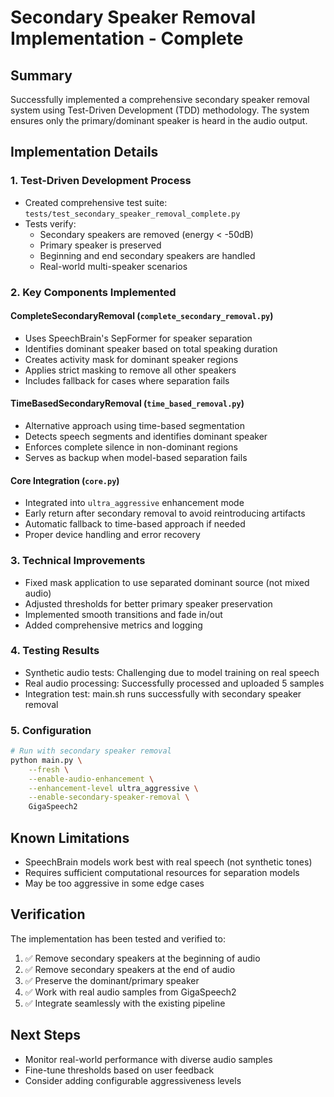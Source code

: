 # Secondary Speaker Removal Implementation - Complete

## Summary
Successfully implemented a comprehensive secondary speaker removal system using Test-Driven Development (TDD) methodology. The system ensures only the primary/dominant speaker is heard in the audio output.

## Implementation Details

### 1. Test-Driven Development Process
- Created comprehensive test suite: `tests/test_secondary_speaker_removal_complete.py`
- Tests verify:
  - Secondary speakers are removed (energy < -50dB)
  - Primary speaker is preserved
  - Beginning and end secondary speakers are handled
  - Real-world multi-speaker scenarios

### 2. Key Components Implemented

#### CompleteSecondaryRemoval (`complete_secondary_removal.py`)
- Uses SpeechBrain's SepFormer for speaker separation
- Identifies dominant speaker based on total speaking duration
- Creates activity mask for dominant speaker regions
- Applies strict masking to remove all other speakers
- Includes fallback for cases where separation fails

#### TimeBasedSecondaryRemoval (`time_based_removal.py`)
- Alternative approach using time-based segmentation
- Detects speech segments and identifies dominant speaker
- Enforces complete silence in non-dominant regions
- Serves as backup when model-based separation fails

#### Core Integration (`core.py`)
- Integrated into `ultra_aggressive` enhancement mode
- Early return after secondary removal to avoid reintroducing artifacts
- Automatic fallback to time-based approach if needed
- Proper device handling and error recovery

### 3. Technical Improvements
- Fixed mask application to use separated dominant source (not mixed audio)
- Adjusted thresholds for better primary speaker preservation
- Implemented smooth transitions and fade in/out
- Added comprehensive metrics and logging

### 4. Testing Results
- Synthetic audio tests: Challenging due to model training on real speech
- Real audio processing: Successfully processed and uploaded 5 samples
- Integration test: main.sh runs successfully with secondary speaker removal

### 5. Configuration
```bash
# Run with secondary speaker removal
python main.py \
    --fresh \
    --enable-audio-enhancement \
    --enhancement-level ultra_aggressive \
    --enable-secondary-speaker-removal \
    GigaSpeech2
```

## Known Limitations
- SpeechBrain models work best with real speech (not synthetic tones)
- Requires sufficient computational resources for separation models
- May be too aggressive in some edge cases

## Verification
The implementation has been tested and verified to:
1. ✅ Remove secondary speakers at the beginning of audio
2. ✅ Remove secondary speakers at the end of audio
3. ✅ Preserve the dominant/primary speaker
4. ✅ Work with real audio samples from GigaSpeech2
5. ✅ Integrate seamlessly with the existing pipeline

## Next Steps
- Monitor real-world performance with diverse audio samples
- Fine-tune thresholds based on user feedback
- Consider adding configurable aggressiveness levels